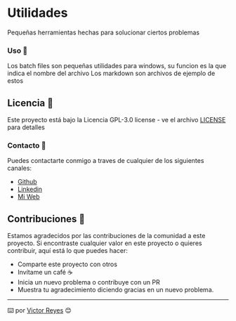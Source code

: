 # Utilidades
Pequeñas herramientas hechas para solucionar ciertos problemas

### Uso 🚀
Los batch files son pequeñas utilidades para windows, su funcion es la que indica el nombre del archivo
Los markdown son archivos de ejemplo de estos

## Licencia 📄
Este proyecto está bajo la Licencia GPL-3.0 license - ve el archivo [LICENSE](LICENSE) para detalles

### Contacto 📖
Puedes contactarte conmigo a traves de cualquier de los siguientes canales:
- [Github](https://github.com/tenshi98)
- [Linkedin](https://www.linkedin.com/in/victor-reyes-galvez/)
- [Mi Web](https://web.digitalcreations.cl/)

## Contribuciones 🎁
Estamos agradecidos por las contribuciones de la comunidad a este proyecto. Si encontraste cualquier valor en este proyecto o quieres contribuir, aquí está lo que puedes hacer:

- Comparte este proyecto con otros
- Invítame un café ☕
- Inicia un nuevo problema o contribuye con un PR
- Muestra tu agradecimiento diciendo gracias en un nuevo problema.

---

⌨️ por [Victor Reyes](https://github.com/tenshi98) 😊
